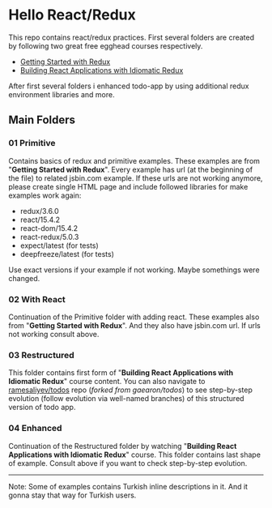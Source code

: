 # Hello React/Redux

This repo contains react/redux practices. First several folders are created by following two great free egghead courses respectively.
- [Getting Started with Redux](https://egghead.io/courses/getting-started-with-redux)
- [Building React Applications with Idiomatic Redux](https://egghead.io/courses/building-react-applications-with-idiomatic-redux)

After first several folders i enhanced todo-app by using additional redux environment libraries and more.

## Main Folders

### 01 Primitive
Contains basics of redux and primitive examples. These examples are from "**Getting Started with Redux**". Every example has url (at the beginning of the file) to related jsbin.com example. If these urls are not working anymore, please create single HTML page and include followed libraries for make examples work again:

- redux/3.6.0
- react/15.4.2
- react-dom/15.4.2
- react-redux/5.0.3
- expect/latest (for tests)
- deepfreeze/latest (for tests)

Use exact versions if your example if not working. Maybe somethings were changed. 

### 02 With React
Continuation of the Primitive folder with adding react. These examples also from "**Getting Started with Redux**". And they also have jsbin.com url. If urls not working consult above.

### 03 Restructured
This folder contains first form of "**Building React Applications with Idiomatic Redux**" course content. You can also navigate to [ramesaliyev/todos](https://github.com/ramesaliyev/todos) repo (*forked from gaearon/todos*) to see step-by-step evolution (follow evolution via well-named branches) of this structured version of todo app.

### 04 Enhanced
Continuation of the Restructured folder by watching "**Building React Applications with Idiomatic Redux**" course. This folder contains last shape of example. Consult above if you want to check step-by-step evolution.

---
Note: Some of examples contains Turkish inline descriptions in it. And it gonna stay that way for Turkish users. 
